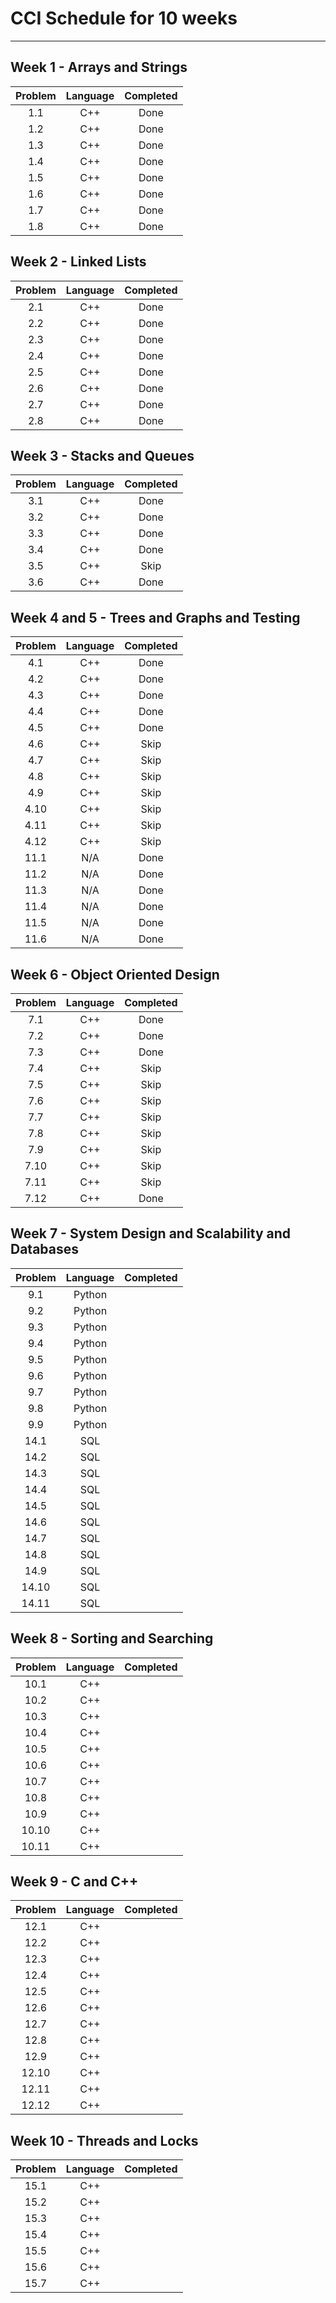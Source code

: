 # CCI Schedule for 10 weeks

---

## Week 1 - Arrays and Strings

| Problem | Language | Completed |
| :-----: | :------: | :-------: |
|   1.1   |   C++    |   Done    |
|   1.2   |   C++    |   Done    |
|   1.3   |   C++    |   Done    |
|   1.4   |   C++    |   Done    |
|   1.5   |   C++    |   Done    |
|   1.6   |   C++    |   Done    |
|   1.7   |   C++    |   Done    |
|   1.8   |   C++    |   Done    |


## Week 2 - Linked Lists

| Problem | Language | Completed |
| :-----: | :------: | :-------: |
|   2.1   |   C++    |   Done    |
|   2.2   |   C++    |   Done    |
|   2.3   |   C++    |   Done    |
|   2.4   |   C++    |   Done    |
|   2.5   |   C++    |   Done    |
|   2.6   |   C++    |   Done    |
|   2.7   |   C++    |   Done    |
|   2.8   |   C++    |   Done    |

## Week 3 - Stacks and Queues

| Problem | Language | Completed |
| :-----: | :------: | :-------: |
|   3.1   |   C++    |   Done    |
|   3.2   |   C++    |   Done    |
|   3.3   |   C++    |   Done    |
|   3.4   |   C++    |   Done    |
|   3.5   |   C++    |   Skip    |
|   3.6   |   C++    |   Done    |

## Week 4 and 5 - Trees and Graphs and Testing

| Problem | Language | Completed |
| :-----: | :------: | :-------: |
|   4.1   |   C++    |   Done    |
|   4.2   |   C++    |   Done    |
|   4.3   |   C++    |   Done    |
|   4.4   |   C++    |   Done    |
|   4.5   |   C++    |   Done    |
|   4.6   |   C++    |   Skip    |
|   4.7   |   C++    |   Skip    |
|   4.8   |   C++    |   Skip    |
|   4.9   |   C++    |   Skip    |
|  4.10   |   C++    |   Skip    |
|  4.11   |   C++    |   Skip    |
|  4.12   |   C++    |   Skip    |
|  11.1   |   N/A    |   Done    |
|  11.2   |   N/A    |   Done    |
|  11.3   |   N/A    |   Done    |
|  11.4   |   N/A    |   Done    |
|  11.5   |   N/A    |   Done    |
|  11.6   |   N/A    |   Done    |

## Week 6 - Object Oriented Design

| Problem | Language | Completed |
| :-----: | :------: | :-------: |
|   7.1   |   C++    |   Done    |
|   7.2   |   C++    |   Done    |
|   7.3   |   C++    |   Done    |
|   7.4   |   C++    |   Skip    |
|   7.5   |   C++    |   Skip    |
|   7.6   |   C++    |   Skip    |
|   7.7   |   C++    |   Skip    |
|   7.8   |   C++    |   Skip    |
|   7.9   |   C++    |   Skip    |
|  7.10   |   C++    |   Skip    |
|  7.11   |   C++    |   Skip    |
|  7.12   |   C++    |   Done    |

## Week 7 - System Design and Scalability and Databases

| Problem | Language | Completed |
| :-----: | :------: | :-------: |
|   9.1   |  Python  |           |
|   9.2   |  Python  |           |
|   9.3   |  Python  |           |
|   9.4   |  Python  |           |
|   9.5   |  Python  |           |
|   9.6   |  Python  |           |
|   9.7   |  Python  |           |
|   9.8   |  Python  |           |
|   9.9   |  Python  |           |
|  14.1   |   SQL    |           |
|  14.2   |   SQL    |           |
|  14.3   |   SQL    |           |
|  14.4   |   SQL    |           |
|  14.5   |   SQL    |           |
|  14.6   |   SQL    |           |
|  14.7   |   SQL    |           |
|  14.8   |   SQL    |           |
|  14.9   |   SQL    |           |
|  14.10  |   SQL    |           |
|  14.11  |   SQL    |           |

## Week 8 - Sorting and Searching

| Problem | Language | Completed |
| :-----: | :------: | :-------: |
|  10.1   |   C++    |           |
|  10.2   |   C++    |           |
|  10.3   |   C++    |           |
|  10.4   |   C++    |           |
|  10.5   |   C++    |           |
|  10.6   |   C++    |           |
|  10.7   |   C++    |           |
|  10.8   |   C++    |           |
|  10.9   |   C++    |           |
|  10.10  |   C++    |           |
|  10.11  |   C++    |           |

## Week 9 - C and C++

| Problem | Language | Completed |
| :-----: | :------: | :-------: |
|  12.1   |   C++    |           |
|  12.2   |   C++    |           |
|  12.3   |   C++    |           |
|  12.4   |   C++    |           |
|  12.5   |   C++    |           |
|  12.6   |   C++    |           |
|  12.7   |   C++    |           |
|  12.8   |   C++    |           |
|  12.9   |   C++    |           |
|  12.10  |   C++    |           |
|  12.11  |   C++    |           |
|  12.12  |   C++    |           |

## Week 10 - Threads and Locks

| Problem | Language | Completed |
| :-----: | :------: | :-------: |
|  15.1   |   C++    |           |
|  15.2   |   C++    |           |
|  15.3   |   C++    |           |
|  15.4   |   C++    |           |
|  15.5   |   C++    |           |
|  15.6   |   C++    |           |
|  15.7   |   C++    |           |

